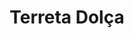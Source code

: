 ---
title: "Terreta Dolça"
url: /castellon-de-la-plana-castello-de-la-plana/terreta-dolca/
shop: Konditorei
---